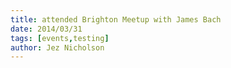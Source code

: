 ```yaml
---
title: attended Brighton Meetup with James Bach
date: 2014/03/31
tags: [events,testing]
author: Jez Nicholson
---
```

